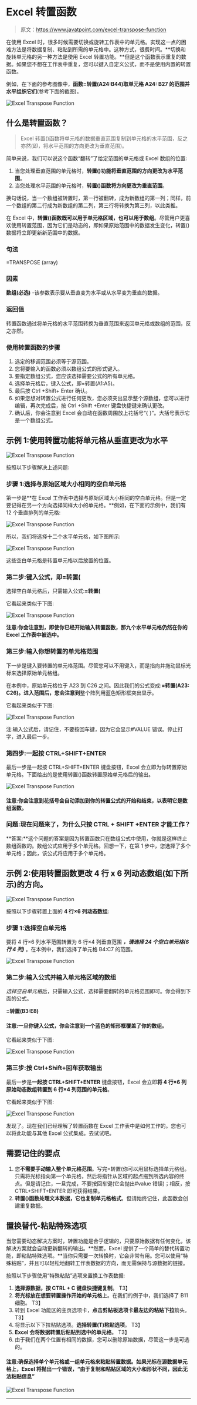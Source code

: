 # Excel 转置函数

> 原文：<https://www.javatpoint.com/excel-transpose-function>

在使用 Excel 时，很多时候需要切换或旋转工作表中的单元格。实现这一点的困难方法是将数据复制、粘贴到所需的单元格中。这种方式，很费时间。**切换和旋转单元格的另一种方法是使用 Excel 转置功能。**但是这个函数表示重复的数据。如果您不想在工作表中重复，您可以键入自定义公式，而不是使用内置的转置函数。

例如，在下面的参考图像中，**函数=转置(A24:B44)取单元格 A24: B27 的范围并水平组织它们**(参考下面的截图)。

![Excel Transpose Function](img/f6bb918ae647c45c9511351e62f1ad36.png)

## 什么是转置函数？

> Excel 转置()函数将单元格的数据垂直范围复制到单元格的水平范围，反之亦然(即，将水平范围的方向更改为垂直范围)。

简单来说，我们可以说这个函数“翻转”了给定范围的单元格或 Excel 数组的位置:

1.  当您处理垂直范围的单元格时，**转置()功能将垂直范围的方向更改为水平范围**。
2.  当您处理水平范围的单元格时，**转置()函数将方向更改为垂直范围**。

换句话说，当一个数组被转置时，第一行被翻转，成为新数组的第一列；同样，前一个数组的第二行成为新数组的第二列，第三行将转换为第三列，以此类推。

在 Excel 中，**转置()函数既可以用于单元格区域，也可以用于数组**。尽管用户更喜欢使用转置范围，因为它们是动态的，即如果原始范围中的数据发生变化，转置()数据将立即更新新范围中的数据。

### 句法

=TRANSPOSE (array)

### 因素

**数组(必选)** -该参数表示要从垂直变为水平或从水平变为垂直的数据。

### 返回值

转置函数通过将单元格的水平范围转换为垂直范围来返回单元格或数组的范围，反之亦然。

### 使用转置函数的步骤

1.  选定的移调范围必须等于源范围。
2.  您将要输入的函数必须以数组公式的形式键入。
3.  要指定数组公式，您应该选择需要公式的所有单元格。
4.  选择单元格后，键入公式，即=转置(A1:A5)。
5.  最后按 Ctrl +Shift+ Enter 确认。
6.  如果您想对转置公式进行任何更改，您必须突出显示整个源数组，您可以进行编辑，再次完成后，按 Ctrl +Shift +Enter 键盘快捷键来确认更改。
7.  确认后，你会注意到 Excel 会自动在函数周围放上花括号“{ }”。大括号表示它是一个数组公式。

## 示例 1:使用转置功能将单元格从垂直更改为水平

![Excel Transpose Function](img/b15e840a527fb2cca444233f6acb6ed0.png)

按照以下步骤解决上述问题:

### 步骤 1:选择与原始区域大小相同的空白单元格

第一步是**在 Excel 工作表中选择与原始区域大小相同的空白单元格。但是一定要记得在另一个方向选择同样大小的单元格。**例如，在下面的示例中，我们有 12 个垂直排列的单元格:

![Excel Transpose Function](img/e3372f7b8d89ad847b47bfe373b13337.png)

所以，我们将选择十二个水平单元格，如下图所示:

![Excel Transpose Function](img/c140fc66c0f7953bb56abed9f945f6b3.png)

这些空白单元格是转置单元格以后放置的位置。

### 第二步:键入公式，即=转置(

选择空白单元格后，只需输入公式:**=转置(**

它看起来类似于下图:

![Excel Transpose Function](img/e43406ee78d7fd69c3ddbee6e37183bc.png)

**注意:你会注意到，即使你已经开始输入转置函数，那九个水平单元格仍然在你的 Excel 工作表中被选中。**

### 第三步:输入你想转置的单元格范围

下一步是键入要转置的单元格范围。尽管您可以不用键入，而是指向并拖动鼠标光标来选择原始单元格组。

在本例中，原始单元格位于 A23 到 C26 之间。因此我们的公式变成:**=转置(A23: C26)。进入范围后，您会注意到**整个阵列用蓝色矩形框突出显示。

它看起来类似于下图:

![Excel Transpose Function](img/cb31376dfd818e4d626974492b66418b.png)

注:输入公式后，请记住，不要按回车键，因为它会显示#VALUE 错误。停止打字，进入最后一步。

### 第四步:一起按 CTRL+SHIFT+ENTER

最后一步是一起按 CTRL+SHIFT+ENTER 键盘按钮，Excel 会立即为你转置原始单元格。下面给出的是使用转置()函数转置原始单元格后的输出。

![Excel Transpose Function](img/77d5413dcaa44b794801eb8b1278cd95.png)

#### 注意:你会注意到花括号会自动添加到你的转置公式的开始和结束，以表明它是数组函数。

### 问题:现在问题来了，为什么只按 CTRL + SHIFT +ENTER 才能工作？

**答案:**这个问题的答案是因为转置函数只在数组公式中使用，你就是这样终止数组函数的。数组公式应用于多个单元格。回想一下，在第 1 步中，您选择了多个单元格；因此，该公式将应用于多个单元格。

## 示例 2:使用转置函数更改 4 行 x 6 列动态数组(如下所示)的方向。

![Excel Transpose Function](img/960a5887c806f7c2554a82d312d15b50.png)

按照以下步骤转置上面的 **4 行×6 列动态数组**:

### 步骤 1:选择空白单元格

要将 4 行×6 列水平范围转置为 6 行×4 列垂直范围 ***，请选择 24 个空白单元格(6 行 4 列)*** 。在本例中，我们选择了单元格 B4:C7 的范围。

![Excel Transpose Function](img/24835ee4391d3b1f8e8b6f73e1cc6be5.png)

### 第二步:输入公式并输入单元格区域的数组

*选择空白单元格*后，只需输入公式，选择需要翻转的单元格范围即可。你会得到下面的公式。

**=转置(B3:E8)**

#### 注意:一旦你键入公式，你会注意到一个蓝色的矩形框覆盖了你的数组。

它看起来类似于下图:

![Excel Transpose Function](img/4637e4f4f331c1abf924f6b6e6914124.png)

### 第三步:按 Ctrl+Shift+回车获取输出

最后一步是**一起按 CTRL+SHIFT+ENTER** 键盘按钮，Excel 会立即**将 4 行×6 列原始动态数组转置到 6 行×4 列范围的单元格**。

它看起来类似于下图:

![Excel Transpose Function](img/3e95385bcbe072f61c708515809b9db3.png)

发现了。现在我们已经理解了转置函数在 Excel 工作表中是如何工作的。您也可以将此功能与其他 Excel 公式集成。去试试吧。

## 需要记住的要点

1.  您**不需要手动输入整个单元格范围**。写完=转置(你可以用鼠标选择单元格组。只需将光标指向第一个单元格，然后将指针从区域的起点拖到所选内容的终点。但是请记住，一旦完成，不要按回车键(它会抛出#value 错误)；相反，按 CTRL+SHIFT+ENTER 即可获得结果。
2.  **转置()函数处理文本数据，它也复制单元格格式**。但请始终记住，此函数会创建重复数据。

## 置换替代-粘贴特殊选项

当您需要动态解决方案时，转置功能是合乎逻辑的，只要原始数据有任何变化，该解决方案就会自动更新翻转的输出。**然而，Excel 提供了一个简单的替代转置功能，即粘贴特殊选项。**当你只需要一次转换时，它会非常有用。您可以使用“特殊粘贴”，并且可以轻松地翻转工作表数据的方向，而无需保持与源数据的链接。

按照以下步骤使用“特殊粘贴”选项来置换工作表数据:

1.  **选择源数据，按 CTRL + C 键盘快捷键复制**。
    T3】
2.  **将光标放在想要转置操作开始的单元格**上。在我们的例子中，我们选择了 B11 细胞。
    T3】
3.  转到 Excel 功能区的主页选项卡，**点击剪贴板选项卡最左边的粘贴下拉**箭头。
    T3】
4.  将显示以下下拉粘贴选项。**选择转置(T)粘贴选项**。
    T3】
5.  **Excel 会将数据转置后粘贴到选中的单元格**。
    T3】
6.  由于我们在两个位置有相同的数据，您可以删除原始数据，尽管这一步是可选的。

#### 注意:确保选择单个单元格或一组单元格来粘贴转置数据。如果光标在源数据单元格上，Excel 将抛出一个错误，“由于复制和粘贴区域的大小和形状不同，因此无法粘贴信息”

![Excel Transpose Function](img/f4fd33539605382613a1a9d7a2a09171.png)

* * *